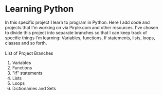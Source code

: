 # Learning Python
In this specific project I learn to program in Python. Here I add code and projects that I'm working on via Pirple.com and other resources. I've chosen to divide this project into separate branches so that I can keep track of specific things I'm learning: Variables, functions, If statements, lists, loops, classes and so forth.
<br><br>
List of Project Branches
1. Variables
2. Functions
3. "If" statements
4. Lists
5. Loops
6. Dictionairies and Sets
